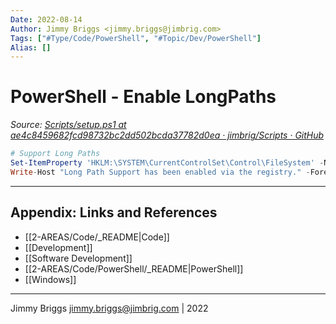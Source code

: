 ```yaml
---
Date: 2022-08-14
Author: Jimmy Briggs <jimmy.briggs@jimbrig.com>
Tags: ["#Type/Code/PowerShell", "#Topic/Dev/PowerShell"]
Alias: []
---
```


# PowerShell - Enable LongPaths

*Source: [Scripts/setup.ps1 at ae4c8459682fcd98732bc2dd502bcda37782d0ea · jimbrig/Scripts · GitHub](https://github.com/jimbrig/Scripts/blob/ae4c8459682fcd98732bc2dd502bcda37782d0ea/PowerShell/Configurations/setup.ps1#L6)*

```powershell
# Support Long Paths
Set-ItemProperty 'HKLM:\SYSTEM\CurrentControlSet\Control\FileSystem' -Name 'LongPathsEnabled' -Value 1
Write-Host "Long Path Support has been enabled via the registry." -ForegroundColor Green
```

***

## Appendix: Links and References

- [[2-AREAS/Code/_README|Code]]
- [[Development]]
- [[Software Development]]
- [[2-AREAS/Code/PowerShell/_README|PowerShell]]
- [[Windows]]


***

Jimmy Briggs <jimmy.briggs@jimbrig.com> | 2022